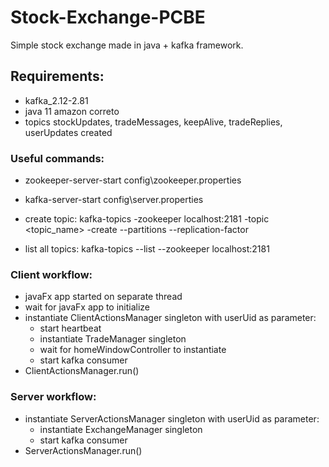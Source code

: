 # Stock-Exchange-PCBE
Simple stock exchange made in java + kafka framework.

## Requirements:
 - kafka_2.12-2.81
 - java 11 amazon correto
 - topics stockUpdates, tradeMessages, keepAlive, tradeReplies, userUpdates created

### Useful commands:
- zookeeper-server-start config\zookeeper.properties

- kafka-server-start config\server.properties

- create topic: kafka-topics -zookeeper localhost:2181 -topic <topic_name> -create --partitions <int> --replication-factor <int>

- list all topics: kafka-topics --list --zookeeper localhost:2181

### Client workflow:
- javaFx app started on separate thread
- wait for javaFx app to initialize
- instantiate ClientActionsManager singleton with userUid as parameter:
  - start heartbeat
  - instantiate TradeManager singleton
  - wait for homeWindowController to instantiate
  - start kafka consumer
- ClientActionsManager.run()

### Server workflow:
- instantiate ServerActionsManager singleton with userUid as parameter:
    - instantiate ExchangeManager singleton
    - start kafka consumer
- ServerActionsManager.run()
